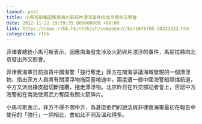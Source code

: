 ```yaml
---
layout: post
title: 小馬可斯稱因應南海火箭碎片漂浮事件向北京發外交照會
date: 2022-11-22 19:59:35.000000000 +08:00
link: https://news.rthk.hk/rthk/ch/component/k2/1676705-20221122.htm
categories: rthk
---
```


菲律賓總統小馬可斯表示，因應南海發生涉及火箭碎片漂浮的事件，馬尼拉將向北京發出外交照會。

菲律賓海軍日前指責中國海警「強行奪走」菲方在南海爭議海域發現的一個漂浮物，指出菲方人員將有關漂浮物拖回基地途中，兩度遭一艘中國海警船阻擋航道，中方又派出橡皮艇切斷拖纜，拖走漂浮物。北京昨日在外交部記者會上，否認中方海警船在南海使用武力奪回有關火箭碎片。

小馬可斯表示，菲方不得不問中方，為甚麼他們的說法與菲律賓海軍最初在報告中使用的「強行」一詞相比，會如此不同及溫和得多。
